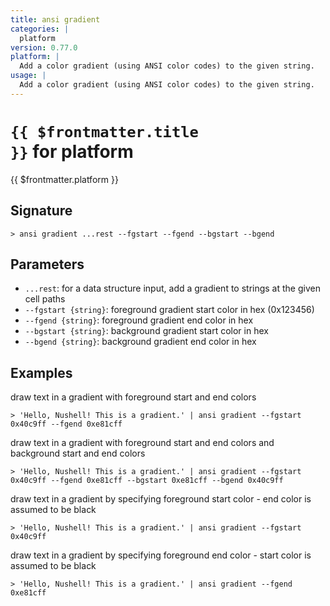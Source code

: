 ```yaml
---
title: ansi gradient
categories: |
  platform
version: 0.77.0
platform: |
  Add a color gradient (using ANSI color codes) to the given string.
usage: |
  Add a color gradient (using ANSI color codes) to the given string.
---
```


# <code>{{ $frontmatter.title }}</code> for platform

<div class='command-title'>{{ $frontmatter.platform }}</div>

## Signature

```> ansi gradient ...rest --fgstart --fgend --bgstart --bgend```

## Parameters

 -  `...rest`: for a data structure input, add a gradient to strings at the given cell paths
 -  `--fgstart {string}`: foreground gradient start color in hex (0x123456)
 -  `--fgend {string}`: foreground gradient end color in hex
 -  `--bgstart {string}`: background gradient start color in hex
 -  `--bgend {string}`: background gradient end color in hex

## Examples

draw text in a gradient with foreground start and end colors
```shell
> 'Hello, Nushell! This is a gradient.' | ansi gradient --fgstart 0x40c9ff --fgend 0xe81cff

```

draw text in a gradient with foreground start and end colors and background start and end colors
```shell
> 'Hello, Nushell! This is a gradient.' | ansi gradient --fgstart 0x40c9ff --fgend 0xe81cff --bgstart 0xe81cff --bgend 0x40c9ff

```

draw text in a gradient by specifying foreground start color - end color is assumed to be black
```shell
> 'Hello, Nushell! This is a gradient.' | ansi gradient --fgstart 0x40c9ff

```

draw text in a gradient by specifying foreground end color - start color is assumed to be black
```shell
> 'Hello, Nushell! This is a gradient.' | ansi gradient --fgend 0xe81cff

```
